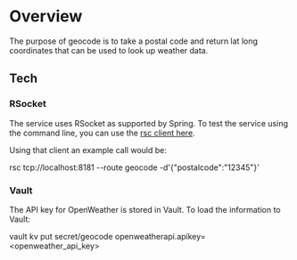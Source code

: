 # Overview

The purpose of geocode is to take a postal code and return lat long coordinates that can be used to look up weather data.

## Tech

### RSocket

The service uses RSocket as supported by Spring.  To test the service using the command line, you can use the [rsc client here](https://github.com/making/rsc).

Using that client an example call would be:

rsc tcp://localhost:8181 --route geocode -d'{"postalcode":"12345"}'

### Vault

The API key for OpenWeather is stored in Vault.  To load the information to Vault:

vault kv put secret/geocode openweatherapi.apikey=<openweather_api_key>